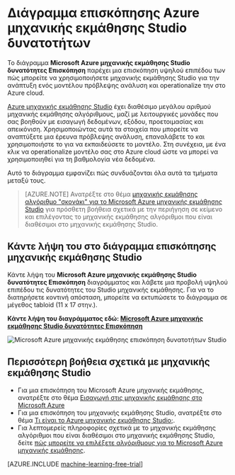 <properties
    pageTitle="Διάγραμμα επισκόπησης δυνατότητες μηχανικής εκμάθησης Studio | Microsoft Azure"
    description="Ένα διάγραμμα εκτυπώσιμη τις δυνατότητες του Azure μηχανικής εκμάθησης Studio, που καταδεικνύουν πώς μπορείτε να χρησιμοποιήσετε Studio για να αναπτύξετε μια ανάλυση πρόβλεψης πειραματιστείτε και operationalize την στο Azure cloud."
    keywords="μηχανικής εκμάθησης studio, επισκόπηση διαγράμματος, λήψης"
    services="machine-learning"
    documentationCenter=""
    authors="hning86"
    manager="jhubbard"
    editor="cgronlun"/>

<tags
    ms.service="machine-learning"
    ms.workload="data-services"
    ms.tgt_pltfrm="na"
    ms.devlang="na"
    ms.topic="get-started-article"
    ms.date="09/21/2016"
    ms.author="haining;garye" />


# <a name="overview-diagram-of-azure-machine-learning-studio-capabilities"></a>Διάγραμμα επισκόπησης Azure μηχανικής εκμάθησης Studio δυνατοτήτων

Το διάγραμμα **Microsoft Azure μηχανικής εκμάθησης Studio δυνατότητες Επισκόπηση** παρέχει μια επισκόπηση υψηλού επιπέδου των πώς μπορείτε να χρησιμοποιήσετε μηχανικής εκμάθησης Studio για την ανάπτυξη ενός μοντέλου πρόβλεψης ανάλυση και operationalize την στο Azure cloud.

[Azure μηχανικής εκμάθησης Studio](https://studio.azureml.net/) έχει διαθέσιμο μεγάλου αριθμού μηχανικής εκμάθησης αλγόριθμους, μαζί με λειτουργικές μονάδες που σας βοηθούν με εισαγωγή δεδομένων, εξόδου, προετοιμασίας και απεικόνιση. Χρησιμοποιώντας αυτά τα στοιχεία που μπορείτε να αναπτύξετε μια έρευνα πρόβλεψης ανάλυση, επαναλάβετε το και χρησιμοποιήστε το για να εκπαιδεύσετε το μοντέλο.
Στη συνέχεια, με ένα κλικ να operationalize μοντέλο σας στο Azure cloud ώστε να μπορεί να χρησιμοποιηθεί για τη βαθμολογία νέα δεδομένα.

Αυτό το διάγραμμα εμφανίζει πώς συνδυάζονται όλα αυτά τα τμήματα μεταξύ τους.

> [AZURE.NOTE] Ανατρέξτε στο θέμα [μηχανικής εκμάθησης αλγόριθμο "σκονάκι" για το Microsoft Azure μηχανικής εκμάθησης Studio](machine-learning-algorithm-cheat-sheet.md) για πρόσθετη βοήθεια σχετικά με την περιήγηση σε κείμενο και επιλέγοντας το μηχανικής εκμάθησης αλγόριθμοι που είναι διαθέσιμοι στο μηχανικής εκμάθησης Studio.

## <a name="download-the-machine-learning-studio-overview-diagram"></a>Κάντε λήψη του στο διάγραμμα επισκόπησης μηχανικής εκμάθησης Studio

Κάντε λήψη του **Microsoft Azure μηχανικής εκμάθησης Studio δυνατότητες Επισκόπηση** διαγράμματος και λάβετε μια προβολή υψηλού επιπέδου τις δυνατότητες του Studio μηχανικής εκμάθησης. Για να το διατηρήσετε κοντινή απόσταση, μπορείτε να εκτυπώσετε το διάγραμμα σε μέγεθος tabloid (11 x 17 στην.).

**Κάντε λήψη του διαγράμματος εδώ: [Microsoft Azure μηχανικής εκμάθησης Studio δυνατότητες Επισκόπηση](http://download.microsoft.com/download/C/4/6/C4606116-522F-428A-BE04-B6D3213E9E52/ml_studio_overview_v1.1.pdf)**

![Microsoft Azure μηχανικής εκμάθησης επισκόπηση δυνατοτήτων Studio][studio-overview]

[studio-overview]: ./media/machine-learning-studio-overview-diagram/ml_studio_overview_v1.1.png


## <a name="more-help-with-machine-learning-studio"></a>Περισσότερη βοήθεια σχετικά με μηχανικής εκμάθησης Studio

* Για μια επισκόπηση του Microsoft Azure μηχανικής εκμάθησης, ανατρέξτε στο θέμα [Εισαγωγή στις μηχανικής εκμάθησης στο Microsoft Azure](machine-learning-what-is-machine-learning.md)
* Για μια επισκόπηση του μηχανικής εκμάθησης Studio, ανατρέξτε στο θέμα [Τι είναι το Azure μηχανικής εκμάθησης Studio;](machine-learning-what-is-ml-studio.md).
* Για λεπτομερείς πληροφορίες σχετικά με το μηχανικής εκμάθησης αλγόριθμοι που είναι διαθέσιμοι στο μηχανικής εκμάθησης Studio, δείτε [πώς μπορείτε να επιλέξετε αλγόριθμους για το Microsoft Azure μηχανικής εκμάθησης](machine-learning-algorithm-choice.md).

[AZURE.INCLUDE [machine-learning-free-trial](../../includes/machine-learning-free-trial.md)]

